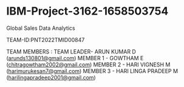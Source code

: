 # IBM-Project-3162-1658503754
Global Sales Data Analytics

TEAM-ID:PNT2022TMID00847

TEAM MEMBERS :
              TEAM LEADER- ARUN KUMAR D (arunds130801@gmail.com)
              MEMBER 1   - GOWTHAM E (chitragowtham2002@gmail.com)
              MEMBER 2   - HARI VIGNESH M (harimurukesan7@gmail.com)
              MEMBER 3   - HARI LINGA PRADEEP M (harilingapradeep2001@gmail.com)

